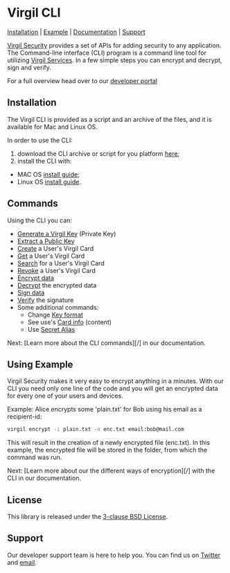 # Virgil CLI

[Installation](#installation) | [Example](#encryption-example) | [Documentation](#documentation) | [Support](#support)

[Virgil Security](https://virgilsecurity.com) provides a set of APIs for adding security to any application. The Command-line interface (CLI) program is a command line tool for utilizing [Virgil Services](https://developer.virgilsecurity.com/docs/java/references). In a few simple steps you can encrypt and decrypt, sign and verify.


For a full overview head over to our [developer portal](https://developer.virgilsecurity.com/docs/java/references/utilities/cli)

## Installation

The Virgil CLI is provided as a script and an archive of the files, and it is available for Mac and Linux OS.

In order to use the CLI:
1. download the CLI archive or script for you platform [here](/);
2. install the CLI with:
  - MAC OS [install guide](/);
  - Linux OS [install guide](/).

## Commands

Using the CLI you can:
  * [Generate a Virgil Key](/references/utilities/cli/commands/generate-key) (Private Key)
  * [Extract a Public Key](/references/utilities/cli/commands/public-key)
  * [Create](/references/utilities/cli/commands/create-card) a User's Virgil Card
  * [Get](/references/utilities/cli/commands/get-card) a User's Virgil Card
  * [Search](/references/utilities/cli/commands/search-card) for a User's Virgil Card
  * [Revoke](/references/utilities/cli/commands/revoke-card) a User's Virgil Card
  * [Encrypt data](/references/utilities/cli/commands/encrypt)
  * [Decrypt](/references/utilities/cli/commands/decrypt) the encrypted data
  * [Sign data](/references/utilities/cli/commands/sign)
  * [Verify](/references/utilities/cli/commands/verify) the signature
  * Some additional commands:
    * Change [Key format](/references/utilities/cli/commands/additional-commands/key-format)
    * See use's [Card info](/references/utilities/cli/commands/additional-commands/card-info) (content)
    * Use [Secret Alias](/references/utilities/cli/commands/additional-commands/secret-alias)

Next: [Learn more about the CLI commands][/] in our documentation.

## Using Example

Virgil Security makes it very easy to encrypt anything in a minutes. With our CLI you need only one line of the code and you will get an encrypted data for every one of your users and devices.

Example: Alice encrypts some 'plain.txt' for Bob using his email as a recipient-id:

```bash
virgil encrypt -i plain.txt -o enc.txt email:bob@mail.com
```
This will result in the creation of a newly encrypted file (enc.txt).  In this example, the encrypted file will be stored in the folder, from which the command was run.


Next: [Learn more about our the different ways of encryption][/] with the CLI in our documentation.


## License

This library is released under the [3-clause BSD License](LICENSE.md).

## Support

Our developer support team is here to help you. You can find us on [Twitter](https://twitter.com/virgilsecurity) and [email](support).

[support]: mailto:support@virgilsecurity.com
